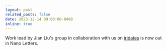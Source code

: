 ```yaml
---
layout: post
related_posts: false
date: 2023-12-14 09:00:00-0400
inline: true
---
```


Work lead by Jian Liu's group in collaboration with us on [iridates](/publications/#Yang2023extraordinary) is now out in Nano Letters.
